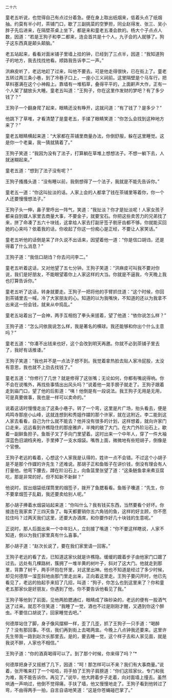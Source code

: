     二十六 

   童老五听说，也觉得自己有点过分着急。便在身上取出纸烟来，低着头点了纸烟抽。约莫有半小时，茶铺门口，歇了三副挑菜的空箩担，同业赵得发、张三、吴小胖子先后进来，在隔壁茶桌上坐下，都是来和童老五凑会款的。杨大个子点点人数，因道：“若是王狗子和李二都来，连会首共是十个人，九子会的人就够了。狗子这东西真是颠头颠脑。”

   老五站起来，看看对面米铺子里墙上挂的钟，已经到了三点半，因道：“我知道狗子的地方，我去找找他看。顺路我告诉李二一声。”

   洪麻皮听了，老远地赶了过来，叫他不要去。可是他走得很快，已在街上了。童老五转过两三条小巷，到了冷巷子口上，一座小三义祠前。这里隔壁是个马车行，把草料塞满在这个小神殿上。靠墙有一堆稻草，叠得平平的，上面鼾声大作，正有一个人架了腿放头大睡。童老五叫道：“王狗子，你在这里作发财的梦吧？有了多少钱了？”

   王狗子一个翻身爬了起来，眼睛还没有睁开，这就问道：“有了钱了？是多少？”

   他跳下了草堆，才看清楚了是童老五，手揉了眼睛笑道：“你怎么会找到这种地方来了？”

   童老五眼睛横起来道：“大家都在茶铺里商量办法，你倒舒服，躲在这里睡觉。这是你一个老巢，我一猜就猜着了。”

   王狗子笑道：“我因为没有了法子，打算躺在草堆上想想法子。不想一躺下去，人就迷糊起来。”

   童老五道：“想到了法子没有呢？”

   王狗子搔搔头道：“没有睡以前，我倒想得了一个法子，我就是不能先告诉你。”

   童老五一道：“你这叫扯淡的话。人家上会的人都拿了钱在茶铺里等着你，你一个人还要慢慢想法子。”

   王狗子头一伸，鼻子里呼出一阵气，笑道：“我扯淡？你才是扯淡呢！人家女孩子都亲自到媒人家里去商量大事，不要金子，就要宝石。你把这些卖苦力的兄弟找了来，拼了命凑了五六十块钱，这拿给人家去打副牙签子剔牙齿都不够。你就能买回她的心来吗？依着我的话，你收起了你这一份痴心是正经，不要让人家笑话。”

   童老五听他的话倒是呆了许久说不出话来，因望着他一道：“你是信口胡诌，还是得着了什么消息？”

   王狗子道：“我信口胡诌？你去问问李二。”

   童老五听着这话，又对他望了五七分钟。王狗子笑道：“洪麻皮可叫我不要对你说，我们是好朋友，不能眼望着你上人家这样的大当。你就是不逼我，今天晚上我也打算告诉你。”

   童老五听了这话，转身就要走。王狗子一把将他的手臂抓住道：“这个时候，你回到茶铺里去一喊，冷了大家朋友的心。知道的以为我嘴快，不知道的还以为我拿不出来这一份会钱，就来从中捣乱。”

   童老五站着出了一会神，两手互相抱了拳头来搓着，望了他道：“依你说怎么样？”

   王狗子道：“怎么问依我说怎么样，我是著名的横球。我还能够和你出个什么主意吗？”

   童老五道：“你凑不出钱来也好，这个会改到明天再邀。你就不必到茶铺子里去了，我好有话推诿。”

   王狗子笑道：“我也并不是一点法子想不到。我觉着拿热脸去贴人家冷屁股，太没有意思，我也就不上劲去找钱了。”

   童老五道：“你修行了几世？就是修得了这张嘴；无论如何，你都有嘴说得响。你不会在说嘴外，再找些事情出出风头吗？”说着他一晃手膀子就走了。王狗子跟着走到庙门口，望了他的后影道：“咦！他倒是有一段说法。我王狗子无用是无用，可是真要做事，我也是一样可以卖命的。”

   说着这话时慢慢走出了这条小巷子。转了一个弯，这里是片广场，抬头看去，便是鸡鸣寺那座小山峰，这就连想到和秀姐作媒的那个许家，就在这附近。李二能到这人家去看看，自己为什么就不能去？他并没有很多的计划，这样想着，就向许家门口走来，远远看到许樵隐住的那座雅庐，半掩的敞了大门。在大门外阶沿石上，歇着一副鲜鱼担子。鱼贩子叉了手向门里望着。这时出来一个中年人，穿了一件大袖深蓝色旧湖绉夹袍，手里捧了一支水烟袋。嘴唇上面，微微地有些短胡子，倒像是个官僚。

   王狗子老远的看着，心想这个人家我是认得的，姓许一点不会错。不过这个小胡子是不是那个作媒的许先生？还难说。那胡子正和鱼贩子在讲价钱，倒没有理会有人打量他。他弯下腰去，蹲在阶沿石上，向鱼篮里张望了道：“这条鲢鱼拿来煮豆腐吃，那是非常的好。但不知新不新鲜？”

   他说时，拔出烟袋纸煤筒里的烟签子，拨开了鱼腮看看。鱼贩子囔道：“先生，你不要拿烟签子乱戳，我还要卖给别人呢。”

   那小胡子捧着水烟袋站起来道：“你叫什么？我有钱买东西，当然要看个好坏。你接连在我家卖了三四天鱼了。每天都要销你五六角钱的鱼，这样的好主顾，你不愿拉住吗？过两天我们这里，还要大办酒席，和你要作好几十块钱的生意呢。”

   正说时，那人后面出来一个中年妇人，立刻接了嘴道：“你不要这样瞎说，人家不知道，倒以为我们家里真有什么喜事。”

   那小胡子道：“赵次长说了，要在我们家里请一回客。”

   王狗子老远的看了去，已知道这家伙就是许樵隐。缓缓的踱着步子由他家门口踱了过去。远处有几棵路树，簇拥了一堆半黄的树叶子，斜对了这大门。他就走到那里，背靠了树干，两手环抱在怀里，对这里出神。他也不知道是经过了多少时候，却见何德厚一溜歪斜地由那门里走出来，正向着这里走。王狗子要闪开时，他已先看见了，老远的抬起手来招了几招，叫道：“狗子，你怎么也到这里来了？你和童老五那家伙是好朋友，你遇到了他，你不要告诉他看见了我。”

   王狗子等他到了前面，见他两脸腮通红，眼睛成了硃砂染的，老远的便有一股酒气送了过来。就忍不住笑道：“我睡了一觉，酒也不过是刚刚才醒，又遇到你这个醉虫。不要信口胡说了，回家睡觉去吧。”

   何德厚站住了脚，身子像风摆柳一样，歪了几歪，抓了王狗子一只手道：“喝醉了？没有那回事。不信，我们再到街上去喝两盅。今晚上八点钟我还要来。这里许先生带我一路到赵次长那里去。是的，要去睡一觉，这个样子去和人家见面，就是我说不醉，人家也不相信。”

   王狗子道：“你的酒真喝得可以了。到了那个时候，你来得了吗？”*

   何德厚把身子又摇撼了几下，因道：“呵！那怎样可以不来？我们有大事商量。”说着，张开嘴来打了一个哈哈，将手拍了王狗子肩膀道：“你们这班家伙，专门和我为难，我不能告诉你。再见了。”说毕，他大跨着步子走着，向对面墙上撞去。虽然哄通一声响过，他倒不觉得痛，手扶了墙，他又慢慢地走了。王狗子看到他转过了弯，不由得两手一拍，自言自语地笑道：“这是你苍蝇碰巴掌了。”

